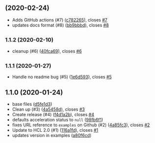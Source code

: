 ##  (2020-02-24)

* Adds GitHub actions (#7) ([c782265](https://github.com/operatehappy/terraform-aws-s3-bucket/commit/c782265)), closes [#7](https://github.com/operatehappy/terraform-aws-s3-bucket/issues/7)
* updates docs format (#8) ([bb9bbbd](https://github.com/operatehappy/terraform-aws-s3-bucket/commit/bb9bbbd)), closes [#8](https://github.com/operatehappy/terraform-aws-s3-bucket/issues/8)



## <small>1.1.2 (2020-02-10)</small>

* cleanup (#6) ([40fca69](https://github.com/operatehappy/terraform-aws-s3-bucket/commit/40fca69)), closes [#6](https://github.com/operatehappy/terraform-aws-s3-bucket/issues/6)



## <small>1.1.1 (2020-01-27)</small>

* Handle no readme bug (#5) ([1e6d593](https://github.com/operatehappy/terraform-aws-s3-bucket/commit/1e6d593)), closes [#5](https://github.com/operatehappy/terraform-aws-s3-bucket/issues/5)



## 1.1.0 (2020-01-24)

* base files ([d5fe1d3](https://github.com/operatehappy/terraform-aws-s3-bucket/commit/d5fe1d3))
* Clean up (#3) ([4a5458d](https://github.com/operatehappy/terraform-aws-s3-bucket/commit/4a5458d)), closes [#3](https://github.com/operatehappy/terraform-aws-s3-bucket/issues/3)
* Create release (#4) ([f4d1a2b](https://github.com/operatehappy/terraform-aws-s3-bucket/commit/f4d1a2b)), closes [#4](https://github.com/operatehappy/terraform-aws-s3-bucket/issues/4)
* defaults acceleration status to `null` ([98fb6f1](https://github.com/operatehappy/terraform-aws-s3-bucket/commit/98fb6f1))
* fixes URL reference to `examples` on Github (#2) ([4a85fc3](https://github.com/operatehappy/terraform-aws-s3-bucket/commit/4a85fc3)), closes [#2](https://github.com/operatehappy/terraform-aws-s3-bucket/issues/2)
* Update to HCL 2.0 (#1) ([116a1fd](https://github.com/operatehappy/terraform-aws-s3-bucket/commit/116a1fd)), closes [#1](https://github.com/operatehappy/terraform-aws-s3-bucket/issues/1)
* updates version in examples ([a80f6cd](https://github.com/operatehappy/terraform-aws-s3-bucket/commit/a80f6cd))

